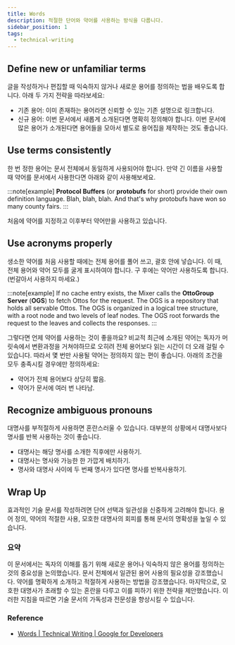 ```yaml
---
title: Words
description: 적절한 단어와 약어를 사용하는 방식을 다룹니다.
sidebar_position: 1
tags:
  - technical-writing
---
```


## Define new or unfamiliar terms

글을 작성하거나 편집할 때 익숙하지 않거나 새로운 용어를 정의하는 법을 배우도록 합니다. 아래 두 가지 전략을 따라보세요:

- 기존 용어: 이미 존재하는 용어라면 신뢰할 수 있는 기존 설명으로 링크합니다.
- 신규 용어: 이번 문서에서 새롭게 소개된다면 명확히 정의해야 합니다. 이번 문서에 많은 용어가 소개된다면 용어들을 모아서 별도로 용어집을 제작하는 것도 좋습니다.

## Use terms consistently

한 번 정한 용어는 문서 전체에서 동일하게 사용되어야 합니다. 만약 긴 이름을 사용할 때 약어를 문서에서 사용한다면 아래와 같이 사용해보세요.

:::note[example]
**Protocol Buffers** (or **protobufs** for short) provide their own definition language. Blah, blah, blah. And that's why protobufs have won so many county fairs.
:::

처음에 약어를 지정하고 이후부터 약어만을 사용하고 있습니다.

## Use acronyms properly

생소한 약어를 처음 사용할 때에는 전체 용어를 풀어 쓰고, 괄호 안에 넣습니다. 이 때, 전체 용어와 약어 모두를 굴게 표시하여야 합니다. 구 후에는 약어만 사용하도록 합니다. (번갈아서 사용하지 마세요.)

:::note[example]
If no cache entry exists, the Mixer calls the **OttoGroup Server** (**OGS**) to fetch Ottos for the request. The OGS is a repository that holds all servable Ottos. The OGS is organized in a logical tree structure, with a root node and two levels of leaf nodes. The OGS root forwards the request to the leaves and collects the responses.
:::

그렇다면 언제 약어를 사용하는 것이 좋을까요? 비교적 최근에 소개된 약어는 독자가 머릿속에서 변환과정을 거쳐야하므로 오히려 전체 용어보다 읽는 시간이 더 오래 걸릴 수 있습니다. 따라서 몇 번만 사용될 약어는 정의하지 않는 편이 좋습니다. 아래의 조건을 모두 충족시킬 경우에만 정의하세요:

- 약어가 전체 용어보다 상당히 짧음.
- 약어가 문서에 여러 번 나타남.

## Recognize ambiguous pronouns

대명사를 부적절하게 사용하면 혼란스러울 수 있습니다. 대부분의 상황에서 대명사보다 명사를 반복 사용하는 것이 좋습니다.

- 대명사는 해당 명사를 소개한 직후에만 사용하기.
- 대명사는 명사와 가능한 한 가깝게 배치하기.
- 명사와 대명사 사이에 두 번째 명사가 있다면 명사를 반복사용하기.

## Wrap Up

효과적인 기술 문서를 작성하려면 단어 선택과 일관성을 신중하게 고려해야 합니다. 용어 정의, 약어의 적절한 사용, 모호한 대명사의 회피를 통해 문서의 명확성을 높일 수 있습니다.

### 요약

이 문서에서는 독자의 이해를 돕기 위해 새로운 용어나 익숙하지 않은 용어를 정의하는 것의 중요성을 논의했습니다. 문서 전체에서 일관된 용어 사용의 필요성을 강조했습니다. 약어를 명확하게 소개하고 적절하게 사용하는 방법을 강조했습니다. 마지막으로, 모호한 대명사가 초래할 수 있는 혼란을 다루고 이를 피하기 위한 전략을 제안했습니다. 이러한 지침을 따르면 기술 문서의 가독성과 전문성을 향상시킬 수 있습니다.

### Reference

- [Words | Technical Writing | Google for Developers](https://developers.google.com/tech-writing/one/words)
